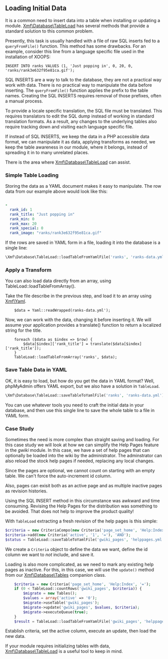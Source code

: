 ## Loading Initial Data

It is a common need to insert data into a table when installing or updating a module.
[Xmf\Database\TableLoad](../database/tableload.md) has several methods that provide a
standard solution to this common problem.

Presently, this task is usually handled with a file of raw SQL inserts fed to a
`queryFromFile()` function. This method has some drawbacks. For an example, consider
this line from a language specific file used in the installation of XOOPS:

```
INSERT INTO ranks VALUES (1, 'Just popping in', 0, 20, 0, 'ranks/rank3e632f95e81ca.gif');
```

SQL INSERTS are a way to talk to the database, they are not a practical way work with data.
There is no practical way to manipulate the data before inserting. The `queryFromFile()` function
applies the prefix to the table names. Creating the SQL INSERTS requires removal of those prefixes,
often a manual process.

To provide a locale specific translation, the SQL file must be translated. This requires translators
to edit the SQL dump instead of working in standard translation formats. As a result, any changes
to the underlying tables also require tracking down and visiting each language specific file.

If instead of SQL INSERTS, we keep the data in a PHP accessible data format, we can manipulate it as data,
applying transforms as needed, we keep the table awareness in our module, where it belongs, instead of
spreading it in to many unrelated places.

There is the area where [Xmf\Database\TableLoad](../database/tableload.md) can assist.


### Simple Table Loading

Storing the data as a YAML document makes it easy to manipulate. The row data from our example above would
look like this:

```YAML

-
  rank_id: 1
  rank_title: "Just popping in"
  rank_min: 0
  rank_max: 20
  rank_special: 0
  rank_image: "ranks/rank3e632f95e81ca.gif"
```

If the rows are saved in YAML form in a file, loading it into the database is a single line:

```PHP
\Xmf\Database\TableLoad::loadTableFromYamlFile('ranks', 'ranks-data.yml');
```


### Apply a Transform

You can also load data directly from an array, using TableLoad::loadTableFromArray().

Take the file describe in the previous step, and load it to an array using [Xmf\Yaml](../yaml/README.md).

```
    $data = Yaml::readWrapped(ranks-data.yml');
```

Now, we can work with the data, changing it before inserting it. We will assume your application
provides a translate() function to return a localized string for the title.

```
    foreach ($data as $index => $row) {
        $data[$index]['rank_title'] = translate($data[$index]['rank_title']);
    }
    TableLoad::loadTableFromArray('ranks', $data);
```

### Save Table Data in YAML

OK, it is easy to load, but how do you get the data in YAML format? Well, phpMyAdmin offers YAML export,
but we also have a solution in `TableLoad`.

```PHP
\Xmf\Database\TableLoad::saveTableToYamlFile('ranks', 'ranks-data.yml');
```

You can use whatever tools you need to craft the initial data in your database, and then use this
single line to save the whole table to a file in YAML form.

### Case Study

Sometimes the need is more complex than straight saving and loading. For this case study we will
look at how we can simplify the Help Pages feature in the *gwiki* module. In this case, we have
a set of help pages that can optionally be loaded into the wiki by the administrator. The adminstrator
can also reload the stock help pages if needed, replacing any local changes.

Since the pages are optional, we cannot count on starting with an empty table. We can't force the
auto-increment id column.

Also, pages can exisit both as an active page and as multiple inactive pages as revision histories.

Using the SQL INSERT method in this circumstance was awkward and time consuming. Revising the Help Pages
for the distribution was something to be avoided. That does not help to improve the product quality!

With `TableLoad` extracting a fresh revision of the help pages is this simple:

```PHP
$criteria = new CriteriaCompo(new Criteria('page_set_home', 'Help:Index', '='));
$criteria->add(new Criteria('active', '1', '='), 'AND');
$status = TableLoad::saveTableToYamlFile('gwiki_pages', 'helppages.yml', $criteria, array('gwiki_id'));
```

We create a `Criteria` object to define the data we want, define the id column we want to *not* include,
and save it.

Loading is also more complicated, as we need to mark any existing help pages as inactive. For this,
in this case, we will use the `update()` method from our [Xmf\Database\Tables](migrations.md)
companion class.


```PHP
    $criteria = new Criteria('page_set_home', 'Help:Index', '=');
    if (0 < TableLoad::countRows('gwiki_pages', $criteria)) {
        $migrate = new Tables();
        $values = array('active' => '0');
        $migrate->useTable('gwiki_pages');
        $migrate->update('gwiki_pages', $values, $criteria);
        $migrate->executeQueue(true);
    }
    $result = TableLoad::loadTableFromYamlFile('gwiki_pages', 'helppages.yml');
```

Establish criteria, set the active column, execute an update, then load the new data.

If your module requires initializing tables with data, [Xmf\Database\TableLoad](../database/tableload.md)
is a useful tool to keep in mind.
